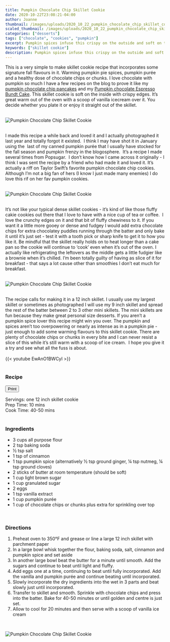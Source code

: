 ```yaml
---
title: Pumpkin Chocolate Chip Skillet Cookie
date: 2020-10-22T23:08:21-04:00
author: Joanne
thumbnail: /images/uploads/2020_10_22_pumpkin_chocolate_chip_skillet_cookie_1.jpg
scaled_thumbnail: /images/uploads/2020_10_22_pumpkin_chocolate_chip_skillet_cookie_0.jpg
categories: ["desserts"]
tags: ["chocolate", "cookies", "pumpkin"]
excerpt: Pumpkin spices infuse this crispy on the outside and soft on the inside skillet cookie
keywords: ["skillet cookie"]
description: Pumpkin spices infuse this crispy on the outside and soft on the inside skillet cookie
---
```

<span class="blog-text">

This is a very simple to make skillet cookie recipe that incorporates some signature fall flavours in it. Warming pumpkin pie spices, pumpkin purée and a healthy dose of chocolate chips or chunks. I love chocolate with pumpkin so much I have a few recipes on the blog to prove it like my [pumpkin chocolate chip pancakes](https://www.oliveandmango.com/pumpkin-chocolate-chip-pancakes/) and my [Pumpkin chocolate Espresso Bundt Cake](https://www.oliveandmango.com/pumpkin-espresso-bundt-cake-with-a-chocolate-espresso-rum-glaze/). This skillet cookie is soft on the inside with crispy edges. It’s great warm out of the oven with a scoop of vanilla icecream over it. You decide whether you plate it or enjoy it straight out of the skillet. 
</br>
</br>

![Pumpkin Chocolate Chip Skillet Cookie](/images/uploads/2020_10_22_pumpkin_chocolate_chip_skillet_cookie_2.jpg)
</br>
</br>

I made this recipe a while back and loved it and I actually photographed it last year and totally forgot it existed.  I think I may have shot it in January using the  last of my canned pumpkin purée that I usually have stocked for the fall season and pumpkin frenzy in the blogosphere.  It’s a recipe I made several times from Popsugar.  I don’t know how I came across it originally - I think I was sent the recipe by a friend who had made it and loved it. It’s actually a riff on Taylor Swift’s favorite pumpkin chocolate chip cookies. Although I’m not a big fan of hers (I know I just made many enemies) I do love this rif on her fav pumpkin cookies. 
</br>
</br>

![Pumpkin Chocolate Chip Skillet Cookie](/images/uploads/2020_10_22_pumpkin_chocolate_chip_skillet_cookie_3.jpg)
</br>
</br>

It’s not like your typical dense skillet cookies - it’s kind of like those fluffy cakie cookies out there that I love to have with a nice cup of tea or coffee.  I love the crunchy edges on it and that bit of fluffy chewiness to it. If you want it a little more gooey or dense and fudgey I would add extra chocolate chips for extra chocolatey puddles running through the batter and only bake it until it’s just set - test it with a tooth pick or sharp knife to get it to how you like it. Be mindful that the skillet really holds on to heat longer than a cake pan so the cookie will continue to ‘cook’ even when it’s out of the oven. I actually like refrigerating the leftovers as the middle gets a little fudgier like a brownie when it’s chilled. I’m been totally guilty of having as slice of it for breakfast - that says a lot cause other than smoothies I don’t eat much for breakfast. 
</br>
</br>

![Pumpkin Chocolate Chip Skillet Cookie](/images/uploads/2020_10_22_pumpkin_chocolate_chip_skillet_cookie_4.jpg)
</br>
</br>

The recipe calls for making it in a 12 inch skillet. I usually use my largest skillet or sometimes as photographed I will use my 9 inch skillet and spread the rest of the batter between 2 to 3 other mini skillets. The mini skillets are fun because they make great personal size desserts. If you aren’t a pumpkin spice lover this recipe might win you over. The pumpkin and spices aren’t too overpowering or nearly as intense as in a pumpkin pie - just enough to add some warming flavours to this skillet cookie. There are plenty of chocolate chips or chunks in every bite and I can never resist a slice of this while it’s still warm with a scoop of ice cream.  I hope you give it a try and see what all the fuss is about. 
</br>
</br>
{{< youtube EwAnO1BWCyI >}}
</br>
</br>
</span>

### Recipe
<div print_button><form>
<input type="button" value="Print" class="btn__print" onClick="window.print()">
</form></div>

<div>Servings: <span itemprop="recipeYield">one 12 inch skillet cookie </div>
<div>Prep Time: <meta itemprop="prepTime" content="PT10M">10 mins</div>
<div>Cook Time: <meta itemprop="cookTime" content="PT50M">40-50 mins</div>
</br>

### Ingredients

* <span itemprop="recipeIngredient">3 cups all purpose flour</span>
* <span itemprop="recipeIngredient">2 tsp baking soda </span>
* <span itemprop="recipeIngredient">&frac12; tsp salt </span>
* <span itemprop="recipeIngredient">1 tsp of cinnamon </span>
* <span itemprop="recipeIngredient">1 tsp pumpkin spice (alternatively &frac12; tsp ground ginger, &frac14; tsp nutmeg, &frac14; tsp ground cloves)</span> 
* <span itemprop="recipeIngredient">2 sticks of butter at room temperature (should be soft)</span>
* <span itemprop="recipeIngredient">1 cup light brown sugar  </span>
* <span itemprop="recipeIngredient">1 cup granulated sugar </span>
* <span itemprop="recipeIngredient">2 eggs </span>
* <span itemprop="recipeIngredient">1 tsp vanilla extract </span>
* <span itemprop="recipeIngredient">1 cup pumpkin purée </span>
* <span itemprop="recipeIngredient">1 cup of chocolate chips or chunks plus extra for sprinkling over top </span>
</br>

### Directions

1. Preheat oven to 350°F and grease or line a large 12 inch skillet with parchment paper 
1. In a large bowl whisk together the flour, baking 
soda, salt, cinnamon and pumpkin spice and set aside 
1. In another large bowl beat the butter for a minute until smooth. Add the sugars and continue to beat until light and fluffy.
2. Add eggs one at a time, continuing to beat until fully incorporated. Add the vanilla and pumpkin purée and continue beating until incorporated. 
3. Slowly incorporate the dry ingredients into the wet in 3 parts and beat slowly just until incorporated. 
4. Transfer to skillet and smooth. Sprinkle with chocolate chips and press into the batter. Bake for 40-50 minutes or until golden and centre is just set.
5. Allow to cool for 20 minutes and then serve with a scoop of vanilla ice cream

</br>

![Pumpkin Chocolate Chip Skillet Cookie](/images/uploads/2020_10_22_pumpkin_chocolate_chip_skillet_cookie_5.jpg)